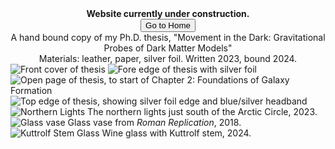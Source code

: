 <center>
 <b>Website currently under construction.</b><br>
 <button onclick="location.href='https://isabelle-goldstein.github.io'">Go to Home</button><br>
</center>
        
<!--             <a href="https://www.instagram.com/the_glasstrophysicist?igsh=MWU3emxhYWIyc2QxZA%3D%3D" title="Instagram Link"> <i class="bi bi-instagram h3"></i></a> -->


<center>
 A hand bound copy of my Ph.D. thesis, "Movement in the Dark: Gravitational Probes of Dark Matter Models" <br>
 Materials: leather, paper, silver foil. Written 2023, bound 2024.<br>
 </center>
<!-- GALLERY -->
<!-- see: https://mdbootstrap.com/docs/standard/extended/gallery/-->
<div class="container">
 <div class="row">
   <div class="col-lg-4 mb-4 mb-lg-0">
     <img
       src="static/assets/gallery/thesis_imgs/thesis_front.jpeg"
       class="w-100 shadow-1-strong rounded mb-4"
       alt="Front cover of thesis"
     />
     <img
      src="static/assets/gallery/thesis_imgs/thesis_foreedge.jpeg"
      class="w-100 shadow-1-strong rounded mb-4"
      alt="Fore edge of thesis with silver foil"
     />
   </div>
 
   <div class="col-lg-4 mb-4 mb-lg-0">
     <img
       src="static/assets/gallery/thesis_imgs/thesis_chaparch.jpeg"
       class="w-100 shadow-1-strong rounded mb-4"
       alt="Open page of thesis, to start of Chapter 2: Foundations of Galaxy Formation "
     />
     <img
       src="static/assets/gallery/thesis_imgs/thesis_headband.jpeg"
       class="w-100 shadow-1-strong rounded mb-4"
       alt="Top edge of thesis, showing silver foil edge and blue/silver headband"
     />
   </div>
 </div>
</div>
<!-- Gallery -->



<!-- BOOTSTRAP IMAGES: https://mdbootstrap.com/docs/standard/content-styles/images/-->


<img src="static/assets/gallery/misc_imgs/DSC_0129.JPG" class="img-fluid" alt="Northern Lights" />
The northern lights just south of the Arctic Circle, 2023.

<img src="static/assets/gallery/glass_imgs/roman_repl.JPG" class="img-fluid" alt="Glass vase">
Glass vase from <i>Roman Replication</i>, 2018.

<img src="static/assets/gallery/glass_imgs/kuttrolf.jpg" class="img-fluid" alt="Kuttrolf Stem Glass">
Wine glass with Kuttrolf stem, 2024.


